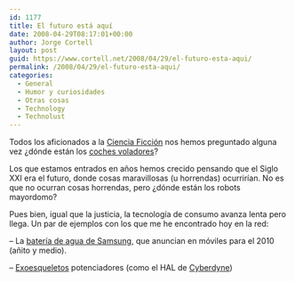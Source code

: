 ```yaml
---
id: 1177
title: El futuro está aquí
date: 2008-04-29T08:17:01+00:00
author: Jorge Cortell
layout: post
guid: https://www.cortell.net/2008/04/29/el-futuro-esta-aqui/
permalink: /2008/04/29/el-futuro-esta-aqui/
categories:
  - General
  - Humor y curiosidades
  - Otras cosas
  - Technology
  - Technolust
---
```

Todos los aficionados a la <a href="https://www.neoteo.com/predicciones-de-la-ciencia-ficcion-puede-la.neo" title="predicciones de la Cinecia Ficción" target="_blank">Ciencia Ficción</a> nos hemos preguntado alguna vez ¿dónde están los <a href="https://www.neoteo.com/coches-voladores-para-cuando.neo" title="coches voladores para cuando" target="_blank">coches voladores</a>?

Los que estamos entrados en años hemos crecido pensando que el Siglo XXI era el futuro, donde cosas maravillosas (u horrendas) ocurrirían. No es que no ocurran cosas horrendas, pero ¿dónde están los robots mayordomo?

Pues bien, igual que la justicia, la tecnología de consumo avanza lenta pero llega. Un par de ejemplos con los que me he encontrado hoy en la red:

– La <a href="https://www.neoteo.com/samsung-y-su-bateria-de-agua.neo" title="Noticia en NeoTeo" target="_blank">batería de agua de Samsung</a>, que anuncian en móviles para el 2010 (añito y medio).

– <a href="https://www.neoteo.com/tag/Exoesqueleto.neo" title="NeoTeo" target="_blank">Exoesqueletos</a> potenciadores (como el HAL de <a href="https://www.cyberdyne.jp/English/index.html" title="Cyberdyne" target="_blank">Cyberdyne</a>)